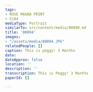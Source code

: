 ```yaml
---
tags:
- ROSE MAGNA PRINT
- E184
mediaType: Portrait
similarTo: src/content/media/00090.md
title: '00094'
images:
- "/assets/media/00094.JPG"
relatedPeople: []
caption: This is peggy! 3 Months
date: 
dateApprox: false
location: ''
description: ''
transcription: This is Peggy! 3 Months
paperId: []

---
```

